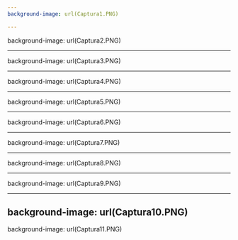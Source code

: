 ```yaml
---
background-image: url(Captura1.PNG)

---
```

background-image: url(Captura2.PNG)

---
background-image: url(Captura3.PNG)

---
background-image: url(Captura4.PNG)

---
background-image: url(Captura5.PNG)

---
background-image: url(Captura6.PNG)

---
background-image: url(Captura7.PNG)

---
background-image: url(Captura8.PNG)

---
background-image: url(Captura9.PNG)

---
background-image: url(Captura10.PNG)
---
background-image: url(Captura11.PNG)

